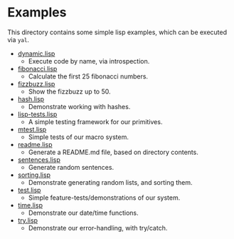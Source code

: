 # Examples

This directory contains some simple lisp examples, which can be executed via `yal`.


* [dynamic.lisp](dynamic.lisp)
  * Execute code by name, via introspection.
* [fibonacci.lisp](fibonacci.lisp)
  * Calculate the first 25 fibonacci numbers.
* [fizzbuzz.lisp](fizzbuzz.lisp)
  * Show the fizzbuzz up to 50.
* [hash.lisp](hash.lisp)
  * Demonstrate working with hashes.
* [lisp-tests.lisp](lisp-tests.lisp)
  * A simple testing framework for our primitives.
* [mtest.lisp](mtest.lisp)
  * Simple tests of our macro system.
* [readme.lisp](readme.lisp)
  * Generate a README.md file, based on directory contents.
* [sentences.lisp](sentences.lisp)
  * Generate random sentences.
* [sorting.lisp](sorting.lisp)
  * Demonstrate generating random lists, and sorting them.
* [test.lisp](test.lisp)
  * Simple feature-tests/demonstrations of our system.
* [time.lisp](time.lisp)
  * Demonstrate our date/time functions.
* [try.lisp](try.lisp)
  * Demonstrate our error-handling, with try/catch.
